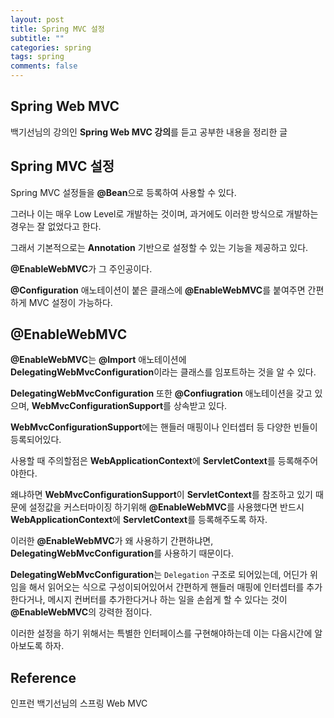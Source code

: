 ```yaml
---
layout: post
title: Spring MVC 설정
subtitle: ""
categories: spring
tags: spring
comments: false
---
```


## Spring Web MVC

백기선님의 강의인 **Spring Web MVC 강의**를 듣고 공부한 내용을 정리한 글

## Spring MVC 설정

Spring MVC 설정들을 **@Bean**으로 등록하여 사용할 수 있다.

그러나 이는 매우 Low Level로 개발하는 것이며, 과거에도 이러한 방식으로 개발하는 경우는 잘 없었다고 한다.

그래서 기본적으로는 **Annotation** 기반으로 설정할 수 있는 기능을 제공하고 있다.

**@EnableWebMVC**가 그 주인공이다.

**@Configuration** 애노테이션이 붙은 클래스에 **@EnableWebMVC**를 붙여주면 간편하게 MVC 설정이 가능하다.

## @EnableWebMVC

**@EnableWebMVC**는 **@Import** 애노테이션에 **DelegatingWebMvcConfiguration**이라는 클래스를 임포트하는 것을 알 수 있다.

**DelegatingWebMvcConfiguration** 또한 **@Confiugration** 애노테이션을 갖고 있으며, **WebMvcConfigurationSupport**를 상속받고 있다.

**WebMvcConfigurationSupport**에는 핸들러 매핑이나 인터셉터 등 다양한 빈들이 등록되어있다.

사용할 때 주의할점은 **WebApplicationContext**에 **ServletContext**를 등록해주어야한다.

왜냐하면 **WebMvcConfigurationSupport**이 **ServletContext**를 참조하고 있기 때문에 설정값을 커스터마이징 하기위해 **@EnableWebMVC**를 사용했다면 반드시 **WebApplicationContext**에 **ServletContext**를 등록해주도록 하자.

이러한 **@EnableWebMVC**가 왜 사용하기 간편하냐면, **DelegatingWebMvcConfiguration**를 사용하기 때문이다.

**DelegatingWebMvcConfiguration**는 `Delegation` 구조로 되어있는데, 어딘가 위임을 해서 읽어오는 식으로 구성이되어있어서 간편하게 핸들러 매핑에 인터셉터를 추가한다거나, 메시지 컨버터를 추가한다거나 하는 일을 손쉽게 할 수 있다는 것이 **@EnableWebMVC**의 강력한 점이다.

이러한 설정을 하기 위해서는 특별한 인터페이스를 구현해야하는데 이는 다음시간에 알아보도록 하자.

## Reference

인프런 백기선님의 스프링 Web MVC
